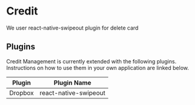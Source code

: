 # Credit  

We user react-native-swipeout plugin for delete card

## Plugins

Credit Management is currently extended with the following plugins.
Instructions on how to use them in your own application are linked below.

| Plugin | Plugin Name |
| ------ | ------ |
| Dropbox | react-native-swipeout |
